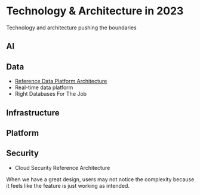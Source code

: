 # Technology & Architecture in 2023

Technology and architecture pushing the boundaries

## AI

## Data
* [Reference Data Platform Architecture](docs/DataPlatformArchitecture.md)
* Real-time data platform
* Right Databases For The Job

## Infrastructure

## Platform  

## Security
* Cloud Security Reference Architecture 


When we have a great design, users may not notice the complexity because it feels like the feature is just working as intended. 
